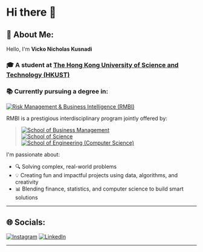 # Hi there 👋

## 🧠 About Me:
Hello, I'm **Vicko Nicholas Kusnadi**  
### 🎓 A student at **[The Hong Kong University of Science and Technology (HKUST)](https://hkust.edu.hk/)**  
### 📚 Currently pursuing a degree in:

[![Risk Management & Business Intelligence (RMBI)](https://img.shields.io/badge/-Risk%20Management%20&%20Business%20Intelligence%20(RMBI)-4B0082?style=for-the-badge&logo=databricks&logoColor=white)](https://rmbi.hkust.edu.hk/)

RMBI is a prestigious interdisciplinary program jointly offered by:
> [![School of Business Management](https://img.shields.io/badge/School%20of%20Business%20and%20Management-0072C6?style=flat-square&logo=googleanalytics&logoColor=white)](https://join.hkust.edu.hk/our-programs/school-of-business-and-management)  
> [![School of Science](https://img.shields.io/badge/School%20of%20Science-FF6F00?style=flat-square&logo=react&logoColor=white)](https://science.hkust.edu.hk/)  
> [![School of Engineering (Computer Science)](https://img.shields.io/badge/School%20of%20Engineering%20%7C%20CS-2E8B57?style=flat-square&logo=gnometerminal&logoColor=white)](https://cse.hkust.edu.hk/ug/)

I'm passionate about:
- 🔍 Solving complex, real-world problems  
- 💡 Creating fun and impactful projects using data, algorithms, and creativity  
- 📊 Blending finance, statistics, and computer science to build smart solutions


---

## 🌐 Socials:
[![Instagram](https://img.shields.io/badge/Instagram-E4405F?style=for-the-badge&logo=instagram&logoColor=white)](https://www.instagram.com/vicko_guo/)
[![LinkedIn](https://img.shields.io/badge/LinkedIn-0077B5?style=for-the-badge&logo=linkedin&logoColor=white)](https://www.linkedin.com/in/vnkusnadi/)

---

